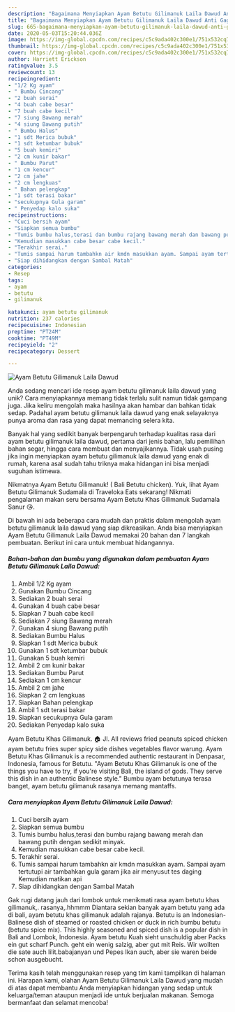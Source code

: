 ```yaml
---
description: "Bagaimana Menyiapkan Ayam Betutu Gilimanuk Laila Dawud Anti Gagal"
title: "Bagaimana Menyiapkan Ayam Betutu Gilimanuk Laila Dawud Anti Gagal"
slug: 665-bagaimana-menyiapkan-ayam-betutu-gilimanuk-laila-dawud-anti-gagal
date: 2020-05-03T15:20:44.036Z
image: https://img-global.cpcdn.com/recipes/c5c9ada402c300e1/751x532cq70/ayam-betutu-gilimanuk-laila-dawud-foto-resep-utama.jpg
thumbnail: https://img-global.cpcdn.com/recipes/c5c9ada402c300e1/751x532cq70/ayam-betutu-gilimanuk-laila-dawud-foto-resep-utama.jpg
cover: https://img-global.cpcdn.com/recipes/c5c9ada402c300e1/751x532cq70/ayam-betutu-gilimanuk-laila-dawud-foto-resep-utama.jpg
author: Harriett Erickson
ratingvalue: 3.5
reviewcount: 13
recipeingredient:
- "1/2 Kg ayam"
- " Bumbu Cincang"
- "2 buah serai"
- "4 buah cabe besar"
- "7 buah cabe kecil"
- "7 siung Bawang merah"
- "4 siung Bawang putih"
- " Bumbu Halus"
- "1 sdt Merica bubuk"
- "1 sdt ketumbar bubuk"
- "5 buah kemiri"
- "2 cm kunir bakar"
- " Bumbu Parut"
- "1 cm kencur"
- "2 cm jahe"
- "2 cm lengkuas"
- " Bahan pelengkap"
- "1 sdt terasi bakar"
- "secukupnya Gula garam"
- " Penyedap kalo suka"
recipeinstructions:
- "Cuci bersih ayam"
- "Siapkan semua bumbu"
- "Tumis bumbu halus,terasi dan bumbu rajang bawang merah dan bawang putih dengan sedikit minyak."
- "Kemudian masukkan cabe besar cabe kecil."
- "Terakhir serai."
- "Tumis sampai harum tambahkn air kmdn masukkan ayam. Sampai ayam tertutupi air tambahkan gula garam jika air menyusut tes daging Kemudian matikan api"
- "Siap dihidangkan dengan Sambal Matah"
categories:
- Resep
tags:
- ayam
- betutu
- gilimanuk

katakunci: ayam betutu gilimanuk 
nutrition: 237 calories
recipecuisine: Indonesian
preptime: "PT24M"
cooktime: "PT49M"
recipeyield: "2"
recipecategory: Dessert

---
```



![Ayam Betutu Gilimanuk Laila Dawud](https://img-global.cpcdn.com/recipes/c5c9ada402c300e1/751x532cq70/ayam-betutu-gilimanuk-laila-dawud-foto-resep-utama.jpg)

Anda sedang mencari ide resep ayam betutu gilimanuk laila dawud yang unik? Cara menyiapkannya memang tidak terlalu sulit namun tidak gampang juga. Jika keliru mengolah maka hasilnya akan hambar dan bahkan tidak sedap. Padahal ayam betutu gilimanuk laila dawud yang enak selayaknya punya aroma dan rasa yang dapat memancing selera kita.

Banyak hal yang sedikit banyak berpengaruh terhadap kualitas rasa dari ayam betutu gilimanuk laila dawud, pertama dari jenis bahan, lalu pemilihan bahan segar, hingga cara membuat dan menyajikannya. Tidak usah pusing jika ingin menyiapkan ayam betutu gilimanuk laila dawud yang enak di rumah, karena asal sudah tahu triknya maka hidangan ini bisa menjadi suguhan istimewa.

Nikmatnya Ayam Betutu Gilimanuk! ( Bali Betutu chicken). Yuk, lihat Ayam Betutu Gilimanuk Sudamala di Traveloka Eats sekarang! Nikmati pengalaman makan seru bersama Ayam Betutu Khas Gilimanuk Sudamala Sanur 😘.


Di bawah ini ada beberapa cara mudah dan praktis dalam mengolah ayam betutu gilimanuk laila dawud yang siap dikreasikan. Anda bisa menyiapkan Ayam Betutu Gilimanuk Laila Dawud memakai 20 bahan dan 7 langkah pembuatan. Berikut ini cara untuk membuat hidangannya.

<!--inarticleads1-->

##### Bahan-bahan dan bumbu yang digunakan dalam pembuatan Ayam Betutu Gilimanuk Laila Dawud:

1. Ambil 1/2 Kg ayam
1. Gunakan  Bumbu Cincang
1. Sediakan 2 buah serai
1. Gunakan 4 buah cabe besar
1. Siapkan 7 buah cabe kecil
1. Sediakan 7 siung Bawang merah
1. Gunakan 4 siung Bawang putih
1. Sediakan  Bumbu Halus
1. Siapkan 1 sdt Merica bubuk
1. Gunakan 1 sdt ketumbar bubuk
1. Gunakan 5 buah kemiri
1. Ambil 2 cm kunir bakar
1. Sediakan  Bumbu Parut
1. Sediakan 1 cm kencur
1. Ambil 2 cm jahe
1. Siapkan 2 cm lengkuas
1. Siapkan  Bahan pelengkap
1. Ambil 1 sdt terasi bakar
1. Siapkan secukupnya Gula garam
1. Sediakan  Penyedap kalo suka


Ayam Betutu Khas Gilimanuk. 🏠 Jl. All reviews fried peanuts spiced chicken ayam betutu fries super spicy side dishes vegetables flavor warung. Ayam Betutu Khas Gilimanuk is a recommended authentic restaurant in Denpasar, Indonesia, famous for Betutu. &#34;Ayam Betutu Khas Gilimanuk is one of the things you have to try, if you&#39;re visiting Bali, the island of gods. They serve this dish in an authentic Balinese style.&#34; Bumbu ayam betutunya terasa banget, ayam betutu gilimanuk rasanya memang mantaffs. 

<!--inarticleads2-->

##### Cara menyiapkan Ayam Betutu Gilimanuk Laila Dawud:

1. Cuci bersih ayam
1. Siapkan semua bumbu
1. Tumis bumbu halus,terasi dan bumbu rajang bawang merah dan bawang putih dengan sedikit minyak.
1. Kemudian masukkan cabe besar cabe kecil.
1. Terakhir serai.
1. Tumis sampai harum tambahkn air kmdn masukkan ayam. Sampai ayam tertutupi air tambahkan gula garam jika air menyusut tes daging Kemudian matikan api
1. Siap dihidangkan dengan Sambal Matah


Gak rugi datang jauh dari lombok untuk menikmati rasa ayam betutu khas gilimanuk,. rasanya,.hhmmm Diantara sekian banyak ayam betutu yang ada di bali, ayam betutu khas gilimanuk adalah rajanya. Betutu is an Indonesian-Balinese dish of steamed or roasted chicken or duck in rich bumbu betutu (betutu spice mix). This highly seasoned and spiced dish is a popular dish in Bali and Lombok, Indonesia. Ayam betutu Kuah sieht unschuldig aber Packs ein gut scharf Punch. geht ein wenig salzig, aber gut mit Reis. Wir wollten die sate auch lilit.babajanyan und Pepes Ikan auch, aber sie waren beide schon ausgebucht. 

Terima kasih telah menggunakan resep yang tim kami tampilkan di halaman ini. Harapan kami, olahan Ayam Betutu Gilimanuk Laila Dawud yang mudah di atas dapat membantu Anda menyiapkan hidangan yang sedap untuk keluarga/teman ataupun menjadi ide untuk berjualan makanan. Semoga bermanfaat dan selamat mencoba!
